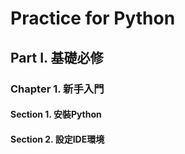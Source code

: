 # Practice for Python
## Part I. 基礎必修
### Chapter 1. 新手入門
#### Section 1. 安裝Python
#### Section 2. 設定IDE環境